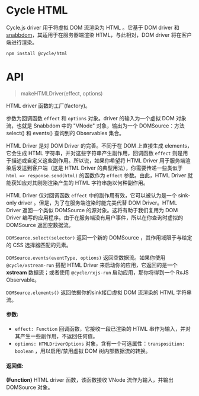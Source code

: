 # Cycle HTML

Cycle.js driver 用于将虚拟 DOM 流渲染为 HTML 。它基于 DOM driver 和 [snabbdom](https://github.com/paldepind/snabbdom/)，其适用于在服务器端渲染 HTML，与此相对，DOM driver 将在客户端进行渲染。

```
npm install @cycle/html
```

# API

> makeHTMLDriver(effect, options)

HTML driver 函数的工厂(factory)。

参数为回调函数 `effect` 和 `options` 对象。driver 的输入为一个虚拟 DOM 对象流，也就是 Snabbdom 中的 "VNode" 对象，输出为一个 DOMSource：方法 select() 和 events() 查询到的 Observables 集合。

HTML Driver 是对 DOM Driver 的完善。不同于在 DOM 上直接生成 elements，它会生成 HTML 字符串，并对这些字符串产生副作用，回调函数 `effect` 则是用于描述或自定义这些副作用。所以说，如果你希望将 HTML Driver 用于服务端渲染后发送到客户端（这是 HTML Driver 的典型用法），你需要传递一些类似于 `html => response.send(html)` 的函数作为 `effect` 参数。由此，HTML Driver 就能获知应对其刚刚渲染产生的 HTML 字符串施以何种副作用。

HTML Driver 仅对回调函数 `effect` 中的副作用有效，它可以被认为是一个 sink-only driver 。但是，为了在服务端渲染时能完美代替 DOM Driver。HTML Driver 返回一个类似 DOMSource 的源对象。这将有助于我们复用为 DOM Driver 编写的应用程序。由于在服务端没有用户事件，所以在你查询时虚拟的 DOMSource 返回空数据流。

`DOMSource.select(selector)` 返回一个新的 DOMSource ，其作用域限于与给定的 CSS 选择器匹配的元素。

`DOMSource.events(eventType, options)` 返回空数据流。如果你使用 `@cycle/xstream-run` 搭配 HTML Driver 来启动你的应用，它返回的是一个 **xstream** 数据流；或者使用 `@cycle/rxjs-run` 启动应用，那你将得到一个 RxJS Observable。

`DOMSource.elements()` 返回依据你的sink接口虚拟 DOM 流渲染的 HTML 字符串流。

#### 参数:

- `effect: Function` 回调函数，它接收一段已渲染的 HTML 串作为输入，并对其产生一些副作用，不返回任何值。
- `options: HTMLDriverOptions` 对象，含有一个可选属性：`transposition: boolean` ，用以启用/禁用虚拟 DOM 树内部数据流的转换。

#### 返回值:

**(Function)** HTML driver 函数，该函数接收 VNode 流作为输入，并输出 DOMSource 对象。